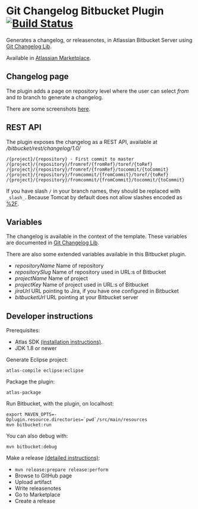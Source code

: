 # Git Changelog Bitbucket Plugin [![Build Status](https://travis-ci.org/tomasbjerre/git-changelog-bitbucket-plugin.svg?branch=master)](https://travis-ci.org/tomasbjerre/git-changelog-bitbucket-plugin)

Generates a changelog, or releasenotes, in Atlassian Bitbucket Server using [Git Changelog Lib](https://github.com/tomasbjerre/git-changelog-lib).

Available in [Atlassian Marketplace](https://marketplace.atlassian.com/plugins/se.bjurr.changelog.git-changelog-for-bitbucket/server/overview).

## Changelog page
The plugin adds a page on repository level where the user can select *from* and *to* branch to generate a changelog.

There are some screenshots [here](https://github.com/tomasbjerre/git-changelog-lib/tree/screenshots/sandbox).

## REST API
The plugin exposes the changelog as a REST API, available at */bitbucket/rest/changelog/1.0/*

```
/{project}/{repository} - First commit to master
/{project}/{repository}/fromref/{fromRef}/toref/{toRef}
/{project}/{repository}/fromref/{fromRef}/tocommit/{toCommit}
/{project}/{repository}/fromcommit/{fromCommit}/toref/{toRef}
/{project}/{repository}/fromcommit/{fromCommit}/tocommit/{toCommit}
```

If you have slash `/` in your branch names, they should be replaced with `_slash_`. Because Tomcat by default does not allow slashes encoded as [%2F](https://en.wikipedia.org/wiki/Directory_traversal_attack).

## Variables
The changelog is available in the context of the template. These variables are documented in [Git Changelog Lib](https://github.com/tomasbjerre/git-changelog-lib).

There are also some extended variables available in this Bitbucket plugin.

 * *repositoryName* Name of repository
 * *repositorySlug* Name of repository used in URL:s of Bitbucket
 * *projectName* Name of project
 * *projectKey* Name of project used in URL:s of Bitbucket
 * *jiraUrl* URL pointing to Jira, if you have one configured in Bitbucket
 * *bitbucketUrl* URL pointing at your Bitbucket server

## Developer instructions
Prerequisites:

* Atlas SDK [(installation instructions)](https://developer.atlassian.com/docs/getting-started/set-up-the-atlassian-plugin-sdk-and-build-a-project).
* JDK 1.8 or newer

Generate Eclipse project:
```
atlas-compile eclipse:eclipse
```

Package the plugin:
```
atlas-package
```

Run Bitbucket, with the plugin, on localhost:
```
export MAVEN_OPTS=-Dplugin.resource.directories=`pwd`/src/main/resources
mvn bitbucket:run
```

You can also debug with:
```
mvn bitbucket:debug
```

Make a release [(detailed instructions)](https://developer.atlassian.com/docs/common-coding-tasks/development-cycle/packaging-and-releasing-your-plugin):

 * `mvn release:prepare release:perform`
 * Browse to GitHub page
  * Upload artifact
  * Write releasenotes
 * Go to Marketplace
  * Create a release
